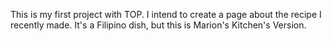 This is my first project with TOP. I intend to create a page about the recipe I recently made. It's a Filipino dish, but this is Marion's Kitchen's Version.
